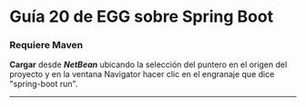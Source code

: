 # Guía 20 de EGG sobre Spring Boot

### Requiere Maven

**Cargar** desde **_NetBean_** ubicando la selección del puntero en el origen del proyecto y en la ventana Navigator
 hacer clic en el engranaje que dice "spring-boot run".

***

